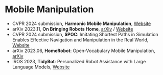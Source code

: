 # Mobile Manipulation
- CVPR 2024 submission, **Harmonic Mobile Manipulation**, [Website](https://rchalyang.github.io/HarmonicMM/)
- arXiv 2023.11, **On Bringing Robots Home**, [arXiv](https://arxiv.org/abs/2311.16098) / [Website](https://dobb-e.com/)
- CVPR 2024 submission, **SPOC**: Imitating Shortest Paths in Simulation Enables Effective Navigation and Manipulation in the Real World, [Website](https://spoc-robot.github.io/)
- arXiv 2023.06, **HomeRobot**: Open-Vocabulary Mobile Manipulation, [arXiv](https://arxiv.org/abs/2306.11565)
- IROS 2023, **TidyBot**: Personalized Robot Assistance with Large Language Models, [Website](https://tidybot.cs.princeton.edu/)
